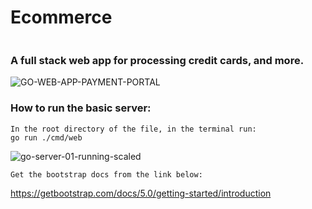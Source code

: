 # Ecommerce 

```
```

### A full stack web app for processing credit cards, and more.


![GO-WEB-APP-PAYMENT-PORTAL](https://user-images.githubusercontent.com/46334926/194616436-d5ef05c9-5715-4559-93c9-7bb35d5f4b9b.png)






### How to run the basic server:

```
In the root directory of the file, in the terminal run:
go run ./cmd/web
```
![go-server-01-running-scaled](https://user-images.githubusercontent.com/46334926/190256631-8da51aa5-3eb6-4dc8-a085-f02161db2d26.png)


```
Get the bootstrap docs from the link below:
```
<https://getbootstrap.com/docs/5.0/getting-started/introduction>




